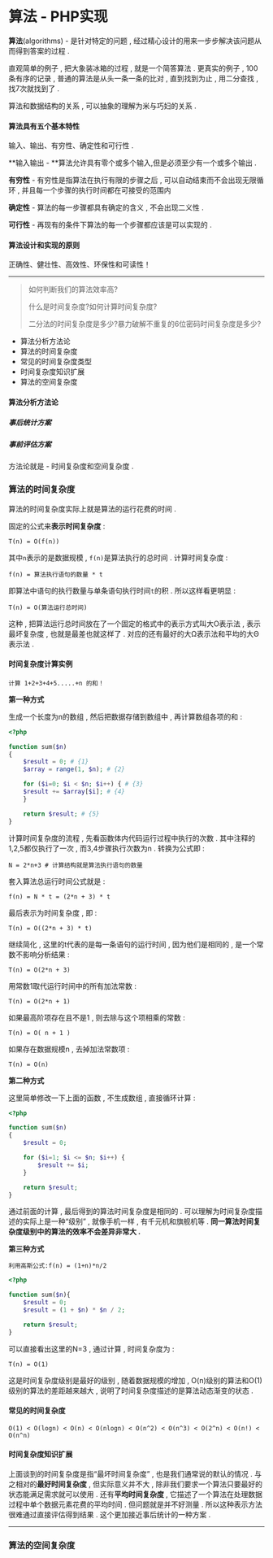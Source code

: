 # 算法 - PHP实现

**算法**\(algorithms\) - 是针对特定的问题 , 经过精心设计的用来一步步解决该问题从而得到答案的过程 .

直观简单的例子 , 把大象装冰箱的过程 , 就是一个简答算法 . 更真实的例子 , 100条有序的记录 , 普通的算法是从头一条一条的比对 , 直到找到为止 , 用二分查找 , 找7次就找到了 .

算法和数据结构的关系 , 可以抽象的理解为米与巧妇的关系 .

#### 算法具有五个基本特性

输入、输出、有穷性、确定性和可行性 .

**输入输出 - **算法允许具有零个或多个输入,但是必须至少有一个或多个输出 .

**有穷性** - 有穷性是指算法在执行有限的步骤之后 , 可以自动结束而不会出现无限循环 , 并且每一个步骤的执行时间都在可接受的范围内

**确定性** - 算法的每一步骤都具有确定的含义 , 不会出现二义性 .

**可行性** - 再现有的条件下算法的每一个步骤都应该是可以实现的 .

#### 算法设计和实现的原则

正确性、健壮性、高效性、环保性和可读性！

---

> 如何判断我们的算法效率高?
>
> 什么是时间复杂度?如何计算时间复杂度?
>
> 二分法的时间复杂度是多少?暴力破解不重复的6位密码时间复杂度是多少?

* 算法分析方法论
* 算法的时间复杂度
* 常见的时间复杂度类型
* 时间复杂度知识扩展
* 算法的空间复杂度

#### 算法分析方法论

##### 事后统计方案

##### 事前评估方案

方法论就是 - 时间复杂度和空间复杂度 .

### 算法的时间复杂度

算法的时间复杂度实际上就是算法的运行花费的时间 .

固定的公式来**表示时间复杂度** :

```
T(n) = O(f(n))
```

其中`n`表示的是数据规模 , `f(n)`是算法执行的总时间 . 计算时间复杂度 :

```
f(n) = 算法执行语句的数量 * t
```

即算法中语句的执行数量与单条语句执行时间`t`的积 . 所以这样看更明显 :

```
T(n) = O(算法运行总时间)
```

这种 , 把算法运行总时间放在了一个固定的格式中的表示方式叫大O表示法 , 表示最坏复杂度 , 也就是最差也就这样了 . 对应的还有最好的大Ω表示法和平均的大Θ表示法 .

#### 时间复杂度计算实例

```
计算 1+2+3+4+5.....+n 的和！
```

**第一种方式**

生成一个长度为n的数组 , 然后把数据存储到数组中 , 再计算数组各项的和 :

```php
<?php

function sum($n)
{
    $result = 0; # {1}
    $array = range(1, $n); # {2}

    for ($i=0; $i < $n; $i++) { # {3}
    $result += $array[$i]; # {4}
    }

    return $result; # {5}
}
```

计算时间复杂度的流程 , 先看函数体内代码运行过程中执行的次数 . 其中注释的1,2,5都仅执行了一次 , 而3,4步骤执行次数为n . 转换为公式即 :

```
N = 2*n+3 # 计算结构就是算法执行语句的数量
```

套入算法总运行时间公式就是 :

```
f(n) = N * t = (2*n + 3) * t
```

最后表示为时间复杂度 , 即 :

```
T(n) = O((2*n + 3) * t)
```

继续简化 , 这里的t代表的是每一条语句的运行时间 , 因为他们是相同的 , 是一个常数不影响分析结果 :

```
T(n) = O(2*n + 3)
```

用常数1取代运行时间中的所有加法常数 :

```
T(n) = O(2*n + 1)
```

如果最高阶项存在且不是1 , 则去除与这个项相乘的常数 :

```
T(n) = O( n + 1 )
```

如果存在数据规模n , 去掉加法常数项 :

```
T(n) = O(n)
```

**第二种方式**

这里简单修改一下上面的函数 , 不生成数组 , 直接循环计算 :

```php
<?php

function sum($n)
{
    $result = 0;

    for ($i=1; $i <= $n; $i++) {
        $result += $i;
    }

    return $result;
}
```

通过前面的计算 , 最后得到的算法时间复杂度是相同的 . 可以理解为时间复杂度描述的实际上是一种“级别” , 就像手机一样 , 有千元机和旗舰机等 . **同一算法时间复杂度级别中的算法的效率不会差异非常大 .**

**第三种方式**

```
利用高斯公式:f(n) = (1+n)*n/2
```

```php
<?php

function sum($n){
    $result = 0;                               
    $result = (1 + $n) * $n / 2;                 

    return $result;                            
}
```

可以直接看出这里的N=3 , 通过计算 , 时间复杂度为 :

```
T(n) = O(1)
```

这是时间复杂度级别是最好的级别 , 随着数据规模的增加 , O\(n\)级别的算法和O\(1\)级别的算法的差距越来越大 , 说明了时间复杂度描述的是算法动态渐变的状态 .

#### 常见的时间复杂度

```
O(1) < O(logn) < O(n) < O(nlogn) < O(n^2) < O(n^3) < O(2^n) < O(n!) < O(n^n)
```

#### 时间复杂度知识扩展

上面谈到的时间复杂度是指“最坏时间复杂度” , 也是我们通常说的默认的情况 . 与之相对的**最好时间复杂度** , 但实际意义并不大 , 除非我们要求一个算法只要最好的状态能满足需求就可以使用 . 还有**平均时间复杂度** , 它描述了一个算法在处理数据过程中单个数据元素花费的平均时间 . 但问题就是并不好测量 . 所以这种表示方法很难通过直接评估得到结果 . 这个更加接近事后统计的一种方案 .

---

### 算法的空间复杂度

  


